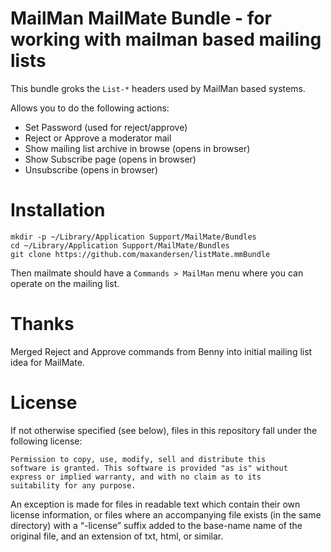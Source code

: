 # MailMan MailMate Bundle - for working with mailman based mailing lists

This bundle groks the `List-*` headers used by MailMan based systems.

Allows you to do the following actions:

 * Set Password (used for reject/approve)
 * Reject or Approve a moderator mail
 * Show mailing list archive in browse (opens in browser)
 * Show Subscribe page (opens in browser)
 * Unsubscribe (opens in browser)

# Installation

```
mkdir -p ~/Library/Application Support/MailMate/Bundles
cd ~/Library/Application Support/MailMate/Bundles
git clone https://github.com/maxandersen/listMate.mmBundle
```

Then mailmate should have a `Commands > MailMan` menu where you can operate on the mailing list.

# Thanks

Merged Reject and Approve commands from Benny into initial mailing list idea for MailMate.

# License

If not otherwise specified (see below), files in this repository fall under the following license:

	Permission to copy, use, modify, sell and distribute this
	software is granted. This software is provided "as is" without
	express or implied warranty, and with no claim as to its
	suitability for any purpose.

An exception is made for files in readable text which contain their own license information, or files where an accompanying file exists (in the same directory) with a “-license” suffix added to the base-name name of the original file, and an extension of txt, html, or similar.

